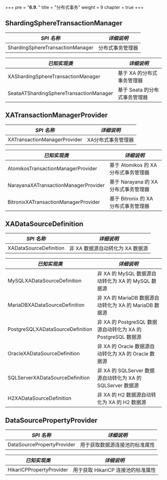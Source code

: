 +++
pre = "<b>6.9. </b>"
title = "分布式事务"
weight = 9
chapter = true
+++

## ShardingSphereTransactionManager

| *SPI 名称*                                | *详细说明*                 |
| ---------------------------------------- | ------------------------- |
| ShardingSphereTransactionManager         | 分布式事务管理器             |

| *已知实现类*                               | *详细说明*                 |
| ---------------------------------------- | ------------------------- |
| XAShardingSphereTransactionManager       | 基于 XA 的分布式事务管理器    |
| SeataATShardingSphereTransactionManager  | 基于 Seata 的分布式事务管理器 |

## XATransactionManagerProvider

| *SPI 名称*                            | *详细说明*                        |
| ------------------------------------ | -------------------------------- |
| XATransactionManagerProvider         | XA分布式事务管理器                  |

| *已知实现类*                           | *详细说明*                        |
| ------------------------------------ | -------------------------------- |
| AtomikosTransactionManagerProvider   | 基于 Atomikos 的 XA 分布式事务管理器 |
| NarayanaXATransactionManagerProvider | 基于 Narayana 的 XA 分布式事务管理器 |
| BitronixXATransactionManagerProvider | 基于 Bitronix 的 XA 分布式事务管理器 |

## XADataSourceDefinition

| *SPI 名称*                        | *详细说明*                                              |
| -------------------------------- | ------------------------------------------------------ |
| XADataSourceDefinition           | 非 XA 数据源自动转化为 XA 数据源                            |

| *已知实现类*                       | *详细说明*                                               |
| -------------------------------- | ------------------------------------------------------- |
| MySQLXADataSourceDefinition      | 非 XA 的 MySQL 数据源自动转化为 XA 的 MySQL 数据源           |
| MariaDBXADataSourceDefinition    | 非 XA 的 MariaDB 数据源自动转化为 XA 的 MariaDB 数据源       |
| PostgreSQLXADataSourceDefinition | 非 XA 的 PostgreSQL 数据源自动转化为 XA 的 PostgreSQL 数据源 |
| OracleXADataSourceDefinition     | 非 XA 的 Oracle 数据源自动转化为 XA 的 Oracle 数据源         |
| SQLServerXADataSourceDefinition  | 非 XA 的 SQLServer 数据源自动转化为 XA 的 SQLServer 数据源   |
| H2XADataSourceDefinition         | 非 XA 的 H2 数据源自动转化为 XA 的 H2 数据源                 |

## DataSourcePropertyProvider

| *SPI 名称*                  | *详细说明*                     |
| -------------------------- | ----------------------------- |
| DataSourcePropertyProvider | 用于获取数据源连接池的标准属性      |

| *已知实现类*                 | *详细说明*                      |
| -------------------------- | ------------------------------ |
| HikariCPPropertyProvider   | 用于获取 HikariCP 连接池的标准属性 |
